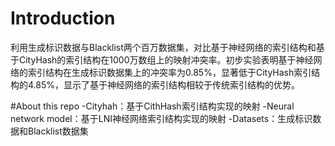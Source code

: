 # Introduction
利用生成标识数据与Blacklist两个百万数据集，对比基于神经网络的索引结构和基于CityHash的索引结构在1000万数组上的映射冲突率。初步实验表明基于神经网络的索引结构在生成标识数据集上的冲突率为0.85%，显著低于CityHash索引结构的4.85%，显示了基于神经网络的索引结构相较于传统索引结构的优势。

#About this repo
-Cityhah：基于CithHash索引结构实现的映射
-Neural network model：基于LNI神经网络索引结构实现的映射
-Datasets：生成标识数据和Blacklist数据集
